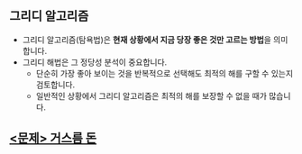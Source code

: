 ## 그리디 알고리즘
- 그리디 알고리즘(탐욕법)은 **현재 상황에서 지금 당장 좋은 것만 고르는 방법**을 의미합니다.
- 그리디 해법은 그 정당성 분석이 중요합니다.
  - 단순히 가장 좋아 보이는 것을 반복적으로 선택해도 최적의 해를 구할 수 있는지 검토합니다.
  - 일반적인 상황에서 그리디 알고리즘은 최적의 해를 보장할 수 없을 때가 많습니다.

## [<문제> 거스름 돈](https://github.com/20170375/Coding-Test-with-Python/blob/main/bank/%EA%B1%B0%EC%8A%A4%EB%A6%84%20%EB%8F%88.md)
